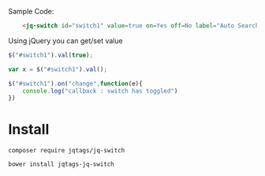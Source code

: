 Sample Code: 
```html
	<jq-switch id="switch1" value=true on=Yes off=No label="Auto Search" ></jq-switch>
```
Using jQuery you can get/set value

```javascript
$("#switch1").val(true);

var x = $("#switch1").val();

$("#switch1").on("change",function(e){
    console.log("callback : switch has toggled")
})


```

# Install


```console
composer require jqtags/jq-switch

bower install jqtags-jq-switch

```